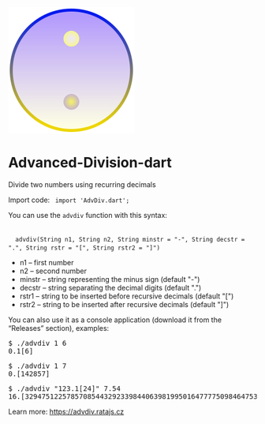 ![](https://raw.githubusercontent.com/ratajs/Advanced-Division/master/imgs/icon.svg)

# Advanced-Division-dart
Divide two numbers using recurring decimals

Import code:
<code>
  import 'AdvDiv.dart';
</code>


You can use the `advdiv` function with this syntax:

<code>
  advdiv(String n1, String n2, String minstr = "-", String decstr = ".", String rstr = "[", String rstr2 = "]")
</code>

* n1 – first number
* n2 – second number
* minstr – string representing the minus sign (default "-")
* decstr – string separating the decimal digits (default ".")
* rstr1 – string to be inserted before recursive decimals (default "[")
* rstr2 – string to be inserted after recursive decimals (default "]")

You can also use it as a console application (download it from the “Releases” section), examples:

<pre>$ ./advdiv 1 6
0.1[6]</pre>

<pre>$ ./advdiv 1 7
0.[142857]</pre>

<pre>$ ./advdiv "123.1[24]" 7.54
16.[329475122578570854432923398440639819950164777750984647536371674302708785467406157061]</pre>

Learn more: <https://advdiv.ratajs.cz>
